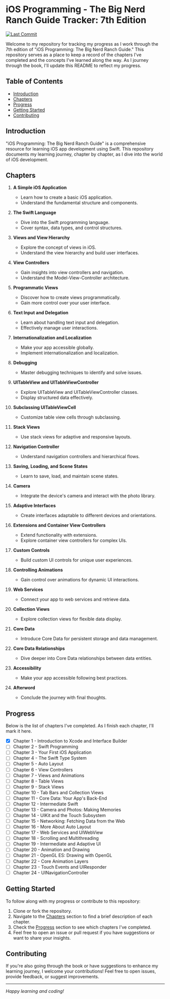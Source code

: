 # iOS Programming - The Big Nerd Ranch Guide Tracker: 7th Edition

[![Last Commit](https://img.shields.io/github/last-commit/Brynner03/iOS-Programming---The-Big-Nerd-Ranch-Guide)](https://github.com/Brynner03/iOS-Programming---The-Big-Nerd-Ranch-Guide/commits/main)

Welcome to my repository for tracking my progress as I work through the 7th edition of "iOS Programming: The Big Nerd Ranch Guide." This repository serves as a place to keep a record of the chapters I've completed and the concepts I've learned along the way. As I journey through the book, I'll update this README to reflect my progress.

## Table of Contents

- [Introduction](#introduction)
- [Chapters](#chapters)
- [Progress](#progress)
- [Getting Started](#getting-started)
- [Contributing](#contributing)

## Introduction

"iOS Programming: The Big Nerd Ranch Guide" is a comprehensive resource for learning iOS app development using Swift. This repository documents my learning journey, chapter by chapter, as I dive into the world of iOS development.

## Chapters

1. **A Simple iOS Application**
   - Learn how to create a basic iOS application.
   - Understand the fundamental structure and components.

2. **The Swift Language**
   - Dive into the Swift programming language.
   - Cover syntax, data types, and control structures.

3. **Views and View Hierarchy**
   - Explore the concept of views in iOS.
   - Understand the view hierarchy and build user interfaces.

4. **View Controllers**
   - Gain insights into view controllers and navigation.
   - Understand the Model-View-Controller architecture.

5. **Programmatic Views**
   - Discover how to create views programmatically.
   - Gain more control over your user interface.

6. **Text Input and Delegation**
   - Learn about handling text input and delegation.
   - Effectively manage user interactions.

7. **Internationalization and Localization**
   - Make your app accessible globally.
   - Implement internationalization and localization.

8. **Debugging**
   - Master debugging techniques to identify and solve issues.

9. **UITableView and UITableViewController**
   - Explore UITableView and UITableViewController classes.
   - Display structured data effectively.

10. **Subclassing UITableViewCell**
    - Customize table view cells through subclassing.

11. **Stack Views**
    - Use stack views for adaptive and responsive layouts.

12. **Navigation Controller**
    - Understand navigation controllers and hierarchical flows.

13. **Saving, Loading, and Scene States**
    - Learn to save, load, and maintain scene states.

14. **Camera**
    - Integrate the device's camera and interact with the photo library.

15. **Adaptive Interfaces**
    - Create interfaces adaptable to different devices and orientations.

16. **Extensions and Container View Controllers**
    - Extend functionality with extensions.
    - Explore container view controllers for complex UIs.

17. **Custom Controls**
    - Build custom UI controls for unique user experiences.

18. **Controlling Animations**
    - Gain control over animations for dynamic UI interactions.

19. **Web Services**
    - Connect your app to web services and retrieve data.

20. **Collection Views**
    - Explore collection views for flexible data display.

21. **Core Data**
    - Introduce Core Data for persistent storage and data management.

22. **Core Data Relationships**
    - Dive deeper into Core Data relationships between data entities.

23. **Accessibility**
    - Make your app accessible following best practices.

24. **Afterword**
    - Conclude the journey with final thoughts.

## Progress

Below is the list of chapters I've completed. As I finish each chapter, I'll mark it here.

- [x] Chapter 1 - Introduction to Xcode and Interface Builder
- [ ] Chapter 2 - Swift Programming
- [ ] Chapter 3 - Your First iOS Application
- [ ] Chapter 4 - The Swift Type System
- [ ] Chapter 5 - Auto Layout
- [ ] Chapter 6 - View Controllers
- [ ] Chapter 7 - Views and Animations
- [ ] Chapter 8 - Table Views
- [ ] Chapter 9 - Stack Views
- [ ] Chapter 10 - Tab Bars and Collection Views
- [ ] Chapter 11 - Core Data: Your App's Back-End
- [ ] Chapter 12 - Intermediate Swift
- [ ] Chapter 13 - Camera and Photos: Making Memories
- [ ] Chapter 14 - UIKit and the Touch Subsystem
- [ ] Chapter 15 - Networking: Fetching Data from the Web
- [ ] Chapter 16 - More About Auto Layout
- [ ] Chapter 17 - Web Services and UIWebView
- [ ] Chapter 18 - Scrolling and Multithreading
- [ ] Chapter 19 - Intermediate and Adaptive UI
- [ ] Chapter 20 - Animation and Drawing
- [ ] Chapter 21 - OpenGL ES: Drawing with OpenGL
- [ ] Chapter 22 - Core Animation Layers
- [ ] Chapter 23 - Touch Events and UIResponder
- [ ] Chapter 24 - UINavigationController

<!-- Update the list above as you complete more chapters -->

## Getting Started

To follow along with my progress or contribute to this repository:

1. Clone or fork the repository.
2. Navigate to the [Chapters](#chapters) section to find a brief description of each chapter.
3. Check the [Progress](#progress) section to see which chapters I've completed.
4. Feel free to open an issue or pull request if you have suggestions or want to share your insights.

## Contributing

If you're also going through the book or have suggestions to enhance my learning journey, I welcome your contributions! Feel free to open issues, provide feedback, or suggest improvements.

---

*Happy learning and coding!*
